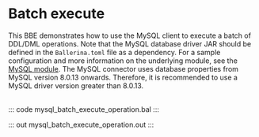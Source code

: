 # Batch execute

This BBE demonstrates how to use the MySQL client to execute a batch of
DDL/DML operations. Note that the MySQL database driver JAR should be defined in
the `Ballerina.toml` file as a dependency.
For a sample configuration and more information on the underlying module, see the [MySQL module](https://docs.central.ballerina.io/ballerinax/mysql/latest/).
The MySQL connector uses database properties from MySQL version 8.0.13 onwards. Therefore, it is
recommended to use a MySQL driver version greater than 8.0.13.<br><br>

::: code mysql_batch_execute_operation.bal :::

::: out mysql_batch_execute_operation.out :::
